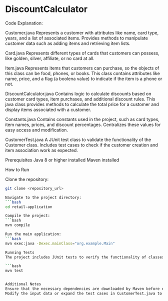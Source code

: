 # DiscountCalculator

Code Explanation:

Customer.java
Represents a customer with attributes like name, card type, years, and a list of associated items.
Provides methods to manipulate customer data such as adding items and retrieving item lists.

Card.java
Represents different types of cards that customers can possess, like golden, silver, affiliate, or no card at all.

Item.java
Represents items that customers can purchase, so the objects of this class can be food, phones, or books.
This class contains attributes like name, price, and a flag (a boolena value) to indicate if the item is a phone or not.

DiscountCalculator.java
Contains logic to calculate discounts based on customer card types, item purchases, and additional discount rules.
This java class provides methods to calculate the total price for a customer and display items associated with a customer.

Constants.java
Contains constants used in the project, such as card types, item names, prices, and discount percentages.
Centralizes these values for easy access and modification.

CustomerTest.java
A JUnit test class to validate the functionality of the Customer class.
Includes test cases to check if the customer creation and item association work as expected.



Prerequisites
Java 8 or higher installed
Maven installed

How to Run

Clone the repository:
```bash
git clone <repository_url>

Navigate to the project directory:
```bash
cd retail-application

Compile the project:
```bash
mvn compile

Run the main application:
```bash
mvn exec:java -Dexec.mainClass="org.example.Main"

Running Tests
The project includes JUnit tests to verify the functionality of classes. To run the tests:

```bash
mvn test


Additional Notes
Ensure that the necessary dependencies are downloaded by Maven before executing any commands.
Modify the input data or expand the test cases in CustomerTest.java to further validate the application's behavior.
